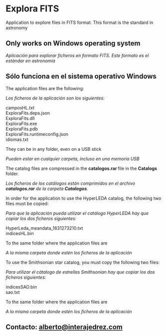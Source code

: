 # Explora FITS
 Application to explore files in FITS format. This format is the standard in astronomy
## Only works on Windows operating system

 <em>Aplicación para explorar ficheros en formato FITS. Este formato es el estándar en astronomía</em>
## Sólo funciona en el sistema operativo Windows

<p>The application files are the following: </p>
<p><em>Los ficheros de la aplicación son los siguientes:</em></p>
<p>camposHL.txt<br>
ExploraFits.deps.json<br>
ExploraFits.dll<br>
ExploraFits.exe<br>
ExploraFits.pdb<br>
ExploraFits.runtimeconfig.json<br>
idiomas.txt</p>
<p>They can be in any folder, even on a USB stick </p>
<p><em>Pueden estar en cualquier carpeta, incluso en una memoria USB</em></p>

<p>The catalog files are compressed in the <strong> catalogos.rar </strong> file in the <strong> Catalogs </strong> folder. </p>
<p><em>Los ficheros de los catálogos están comprimidos en el archivo <strong>catalogos.rar</strong> de la carpeta <strong>Catalogos</strong>.</em></p>

<p>In order for the application to use the HyperLEDA catalog, the following two files must be copied: </p>
<p><em>Para que la aplicación pueda utilizar el catálogo HyperLEDA hay que copiar los dos ficheros siguientes:</em></p>
<p>HyperLeda_meandata_1631273210.txt<br>
indicesHL.bin</p>
<p>To the same folder where the application files are </p>
<p><em>A la misma carpeta donde estén los ficheros de la aplicación</em></p>

<p>To use the Smithsonian star catalog, you must copy the following two files: </p>
<p><em>Para utilizar el cátalogo de estrellas Smithsonian hay que copiar los dos ficheros siguientes:</em></p>
<p>indicesSAO.bin<br>
sao.txt</p>
<p>To the same folder where the application files are </p>
<p><em>A la misma carpeta donde estén los ficheros de la aplicación</em></p>

## Contacto: alberto@interajedrez.com
